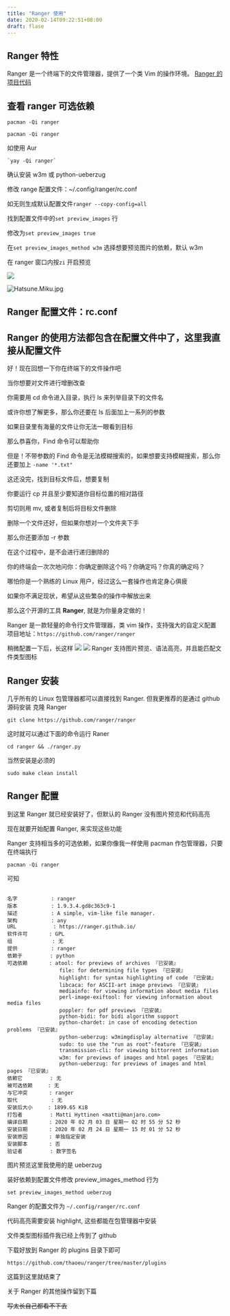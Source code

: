 ```yaml
---
title: "Ranger 使用"
date: 2020-02-14T09:22:51+08:00
draft: flase
---
```

## Ranger 特性

Ranger 是一个终端下的文件管理器，提供了一个类 Vim 的操作环境。
[Ranger 的项目代码](https://github.com/ranger/ranger)


## 查看 ranger 可选依赖
`pacman -Qi ranger`

	pacman -Qi ranger

如使用 Aur

	`yay -Qi ranger`

确认安装 w3m 或 python-ueberzug

修改 range 配置文件：~/.config/ranger/rc.conf

如无则生成默认配置文件`ranger --copy-config=all`

找到配置文件中的`set preview_images` 行

修改为`set preview_images true`

在`set preview_images_method w3m` 选择想要预览图片的依赖，默认 w3m

在 ranger 窗口内按`zi` 开启预览

![](https://raw.githubusercontent.com/thaoeu/Mypic/master/title.png?token=AIDRQMWW4DFW7G5FCYGVOZC6IYXKE)




![Hatsune.Miku.jpg](https://i.loli.net/2020/02/25/yYglxvULAOrWJSb.jpg)


## Ranger 配置文件：rc.conf

Ranger 的使用方法都包含在配置文件中了，这里我直接从配置文件
--------

好！现在回想一下你在终端下的文件操作吧

当你想要对文件进行增删改查

你需要用 cd 命令进入目录，执行 ls 来列举目录下的文件名

或许你想了解更多，那么你还要在 ls 后面加上一系列的参数

如果目录里有海量的文件让你无法一眼看到目标

那么恭喜你，Find 命令可以帮助你

但是！不带参数的 Find 命令是无法模糊搜索的，如果想要支持模糊搜索，那么你还要加上 `-name '*.txt"`

这还没完，找到目标文件后，想要复制

你要运行 cp 并且至少要知道你目标位置的相对路径

剪切则用 mv, 或者复制后将目标文件删除

删除一个文件还好，但如果你想对一个文件夹下手

那么你还要添加 -r 参数

在这个过程中，是不会进行递归删除的

你的终端会一次次地问你：你确定删除这个吗？你确定吗？你真的确定吗？

哪怕你是一个熟练的 Linux 用户，经过这么一套操作也肯定身心俱疲

如果你不满足现状，希望从这些繁杂的操作中解放出来

那么这个开源的工具 **Ranger**, 就是为你量身定做的！

Ranger 是一款轻量的命令行文件管理器，类 vim 操作，支持强大的自定义配置
项目地址：`https://github.com/ranger/ranger`

稍微配置一下后，长这样
![](~/Pictures/CL/ranger/code.png)
![](~/Pictures/CL/ranger/picture.png)
Ranger 支持图片预览、语法高亮，并且能匹配文件类型图标

## Ranger 安装
几乎所有的 Linux 包管理器都可以直接找到 Ranger.
但我更推荐的是通过 github 源码安装
克隆 Ranger
```shell
git clone https://github.com/ranger/ranger
```
这时就可以通过下面的命令运行 Raner
```shell
cd ranger && ./ranger.py
```
当然安装是必须的
```shell
sudo make clean install
```


## Ranger 配置

到这里 Ranger 就已经安装好了，但默认的 Ranger 没有图片预览和代码高亮

现在就要开始配置 Ranger, 来实现这些功能


Ranger 支持相当多的可选依赖，如果你像我一样使用 pacman 作包管理器，只要在终端执行
``` shell
pacman -Qi ranger
```

可知
```

名字           : ranger
版本           : 1.9.3.4.gd8c363c9-1
描述           : A simple, vim-like file manager.
架构           : any
URL            : https://ranger.github.io/
软件许可       : GPL
组             : 无
提供           : ranger
依赖于         : python
可选依赖       : atool: for previews of archives 『已安装』
                 file: for determining file types 『已安装』
                 highlight: for syntax highlighting of code 『已安装』
                 libcaca: for ASCII-art image previews 『已安装』
                 mediainfo: for viewing information about media files
                 perl-image-exiftool: for viewing information about media files
                 poppler: for pdf previews 『已安装』
                 python-bidi: for bidi algorithm support
                 python-chardet: in case of encoding detection problems 『已安装』
                 python-ueberzug: w3mimgdisplay alternative 『已安装』
                 sudo: to use the "run as root"-feature 『已安装』
                 transmission-cli: for viewing bittorrent information
                 w3m: for previews of images and html pages 『已安装』
                 python-ueberzug: for previews of images and html pages 『已安装』
依赖它         : 无
被可选依赖     : 无
与它冲突       : ranger
取代           : 无
安装后大小     : 1899.65 KiB
打包者         : Matti Hyttinen <matti@manjaro.com>
编译日期       : 2020 年 02 月 03 日 星期一 02 时 55 分 52 秒
安装日期       : 2020 年 02 月 24 日 星期一 15 时 01 分 52 秒
安装原因       : 单独指定安装
安装脚本       : 否
验证者         : 数字签名

```
图片预览这里我使用的是 ueberzug

装好依赖到配置文件修改 preview_images_method 行为
```
set preview_images_method ueberzug
```

Ranger 的配置文件为 `~/.config/ranger/rc.conf`

代码高亮需要安装 highlight, 这些都能在包管理器中安装

文件类型图标插件我已经上传到了 github

下载好放到 Ranger 的 plugins 目录下即可

```
https://github.com/thaoeu/ranger/tree/master/plugins
```

这篇到这里就结束了

关于 Ranger 的其他操作留到下篇

~~写太长自己都看不下去~~
